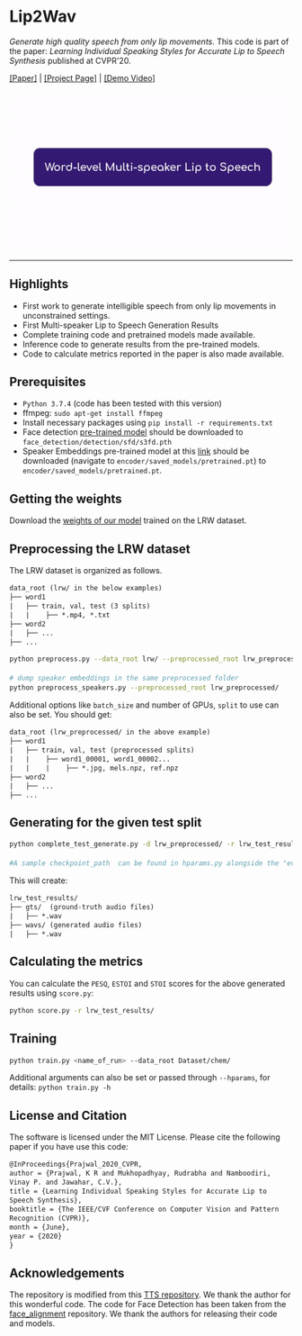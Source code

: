 # Lip2Wav

*Generate high quality speech from only lip movements*. This code is part of the paper: _Learning Individual Speaking Styles for Accurate Lip to Speech Synthesis_ published at CVPR'20.

[[Paper]](https://arxiv.org/abs/2005.08209) | [[Project Page]](http://cvit.iiit.ac.in/research/projects/cvit-projects/speaking-by-observing-lip-movements) | [[Demo Video]](https://www.youtube.com/watch?v=HziA-jmlk_4)
 <p align="center">
  <img src="images/multispeaker.gif"/></p>

----------
Highlights
----------
 - First work to generate intelligible speech from only lip movements in unconstrained settings.
 - First Multi-speaker Lip to Speech Generation Results
 - Complete training code and pretrained models made available.
 - Inference code to generate results from the pre-trained models.
 - Code to calculate metrics reported in the paper is also made available.


Prerequisites
-------------
- `Python 3.7.4` (code has been tested with this version)
- ffmpeg: `sudo apt-get install ffmpeg`
- Install necessary packages using `pip install -r requirements.txt`
- Face detection [pre-trained model](https://www.adrianbulat.com/downloads/python-fan/s3fd-619a316812.pth) should be downloaded to `face_detection/detection/sfd/s3fd.pth`
- Speaker Embeddings pre-trained model at this [link](https://drive.google.com/file/d/1n1sPXvT34yXFLT47QZA6FIRGrwMeSsZc/view) should be downloaded (navigate to `encoder/saved_models/pretrained.pt`) to `encoder/saved_models/pretrained.pt`.

Getting the weights
----------
Download the [weights of our model](https://iiitaphyd-my.sharepoint.com/:f:/g/personal/radrabha_m_research_iiit_ac_in/EthnCzjwac1NtsVvQv64MK4BB3PxvQE9KMkbrNUAj9rYzA?e=BAR0qh) trained on the LRW dataset.


Preprocessing the LRW dataset
----------
The LRW dataset is organized as follows.

```
data_root (lrw/ in the below examples)
├── word1
|	├── train, val, test (3 splits)
|	|    ├── *.mp4, *.txt
├── word2
|	├── ...
├── ...
```


```bash
python preprocess.py --data_root lrw/ --preprocessed_root lrw_preprocessed/ --split test

# dump speaker embeddings in the same preprocessed folder
python preprocess_speakers.py --preprocessed_root lrw_preprocessed/
```

Additional options like `batch_size` and number of GPUs, `split` to use can also be set. You should get:

```
data_root (lrw_preprocessed/ in the above example)
├── word1
|	├── train, val, test (preprocessed splits)
|	|    ├── word1_00001, word1_00002...
|	|    |    ├── *.jpg, mels.npz, ref.npz 
├── word2
|	├── ...
├── ...
```


Generating for the given test split
----------
```bash
python complete_test_generate.py -d lrw_preprocessed/ -r lrw_test_results/ --checkpoint <path_to_checkpoint>

#A sample checkpoint_path  can be found in hparams.py alongside the "eval_ckpt" param.
```

This will create:
```
lrw_test_results/
├── gts/  (ground-truth audio files)
|	├── *.wav
├── wavs/ (generated audio files)
|	├── *.wav
```

Calculating the metrics
----------
You can calculate the `PESQ`, `ESTOI` and `STOI` scores for the above generated results using `score.py`:
```bash
python score.py -r lrw_test_results/
```

Training
----------
```bash
python train.py <name_of_run> --data_root Dataset/chem/
```
Additional arguments can also be set or passed through `--hparams`, for details: `python train.py -h`


License and Citation
----------
The software is licensed under the MIT License. Please cite the following paper if you have use this code:
```
@InProceedings{Prajwal_2020_CVPR,
author = {Prajwal, K R and Mukhopadhyay, Rudrabha and Namboodiri, Vinay P. and Jawahar, C.V.},
title = {Learning Individual Speaking Styles for Accurate Lip to Speech Synthesis},
booktitle = {The IEEE/CVF Conference on Computer Vision and Pattern Recognition (CVPR)},
month = {June},
year = {2020}
}
```


Acknowledgements
----------
The repository is modified from this [TTS repository](https://github.com/CorentinJ/Real-Time-Voice-Cloning). We thank the author for this wonderful code. The code for Face Detection has been taken from the [face_alignment](https://github.com/1adrianb/face-alignment) repository. We thank the authors for releasing their code and models.
